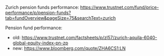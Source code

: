 Zurich pension funds performance:
https://www.trustnet.com/fund/price-performance/p/pension-funds?tab=fundOverview&pageSize=75&searchText=zurich

Pension fund performance:
- old: https://www.trustnet.com/factsheets/p/zl57/zurich-aquila-6040-global-equity-index-pn-zp
- new: https://www.bloomberg.com/quote/ZHA6CS1:LN
